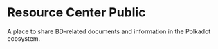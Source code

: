# Resource Center Public

A place to share BD-related documents and information in the Polkadot ecosystem. 
